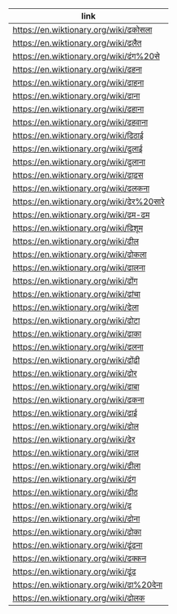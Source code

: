 |link|
|----|
|https://en.wiktionary.org/wiki/ढकोसला|
|https://en.wiktionary.org/wiki/ढलैत|
|https://en.wiktionary.org/wiki/ढंग%20से|
|https://en.wiktionary.org/wiki/ढहना|
|https://en.wiktionary.org/wiki/ढाहना|
|https://en.wiktionary.org/wiki/ढाना|
|https://en.wiktionary.org/wiki/ढहाना|
|https://en.wiktionary.org/wiki/ढहवाना|
|https://en.wiktionary.org/wiki/ढिठाई|
|https://en.wiktionary.org/wiki/ढुलाई|
|https://en.wiktionary.org/wiki/ढुलाना|
|https://en.wiktionary.org/wiki/ढाढ़स|
|https://en.wiktionary.org/wiki/ढलकना|
|https://en.wiktionary.org/wiki/ढेर%20सारे|
|https://en.wiktionary.org/wiki/ढम-ढम|
|https://en.wiktionary.org/wiki/ढिशूम|
|https://en.wiktionary.org/wiki/ढील|
|https://en.wiktionary.org/wiki/ढोकला|
|https://en.wiktionary.org/wiki/ढालना|
|https://en.wiktionary.org/wiki/ढोंग|
|https://en.wiktionary.org/wiki/ढांचा|
|https://en.wiktionary.org/wiki/ढेला|
|https://en.wiktionary.org/wiki/ढोटा|
|https://en.wiktionary.org/wiki/ढाका|
|https://en.wiktionary.org/wiki/ढलना|
|https://en.wiktionary.org/wiki/ढोंढ़ी|
|https://en.wiktionary.org/wiki/ढोर|
|https://en.wiktionary.org/wiki/ढाबा|
|https://en.wiktionary.org/wiki/ढकना|
|https://en.wiktionary.org/wiki/ढाई|
|https://en.wiktionary.org/wiki/ढोल|
|https://en.wiktionary.org/wiki/ढेर|
|https://en.wiktionary.org/wiki/ढाल|
|https://en.wiktionary.org/wiki/ढीला|
|https://en.wiktionary.org/wiki/ढंग|
|https://en.wiktionary.org/wiki/ढीठ|
|https://en.wiktionary.org/wiki/ढ़|
|https://en.wiktionary.org/wiki/ढोना|
|https://en.wiktionary.org/wiki/ढोका|
|https://en.wiktionary.org/wiki/ढूंढना|
|https://en.wiktionary.org/wiki/ढक्कन|
|https://en.wiktionary.org/wiki/ढूंढ|
|https://en.wiktionary.org/wiki/ढा%20देना|
|https://en.wiktionary.org/wiki/ढोलक|
